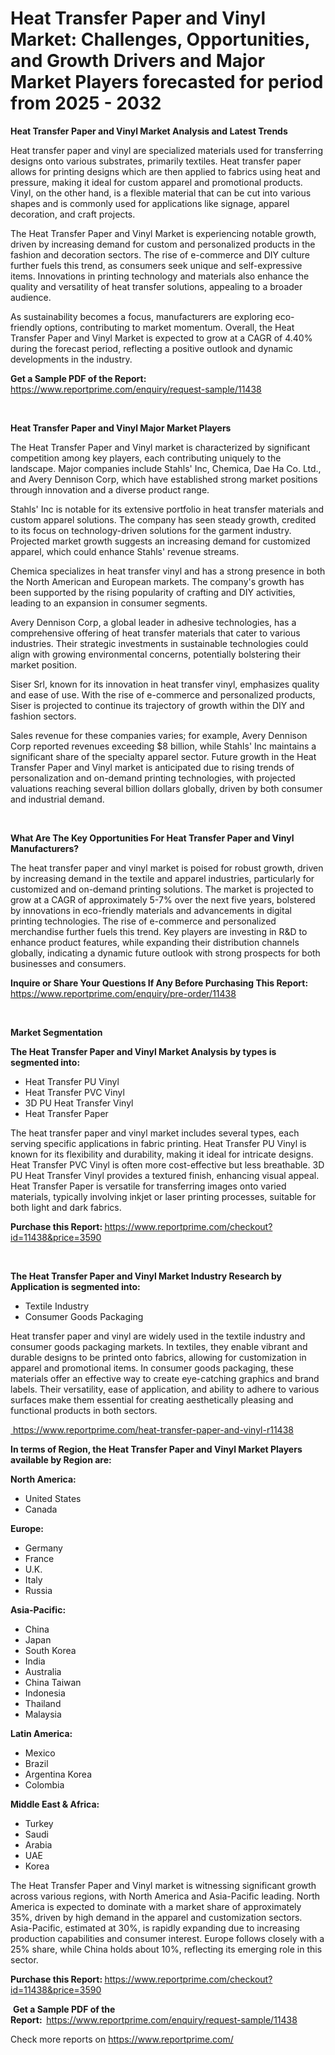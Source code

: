 <p><h1>Heat Transfer Paper and Vinyl Market: Challenges, Opportunities, and Growth Drivers and Major Market Players forecasted for period from 2025 - 2032</h1></p><p><strong>Heat Transfer Paper and Vinyl Market Analysis and Latest Trends</strong></p>
<p><p>Heat transfer paper and vinyl are specialized materials used for transferring designs onto various substrates, primarily textiles. Heat transfer paper allows for printing designs which are then applied to fabrics using heat and pressure, making it ideal for custom apparel and promotional products. Vinyl, on the other hand, is a flexible material that can be cut into various shapes and is commonly used for applications like signage, apparel decoration, and craft projects.</p><p>The Heat Transfer Paper and Vinyl Market is experiencing notable growth, driven by increasing demand for custom and personalized products in the fashion and decoration sectors. The rise of e-commerce and DIY culture further fuels this trend, as consumers seek unique and self-expressive items. Innovations in printing technology and materials also enhance the quality and versatility of heat transfer solutions, appealing to a broader audience. </p><p>As sustainability becomes a focus, manufacturers are exploring eco-friendly options, contributing to market momentum. Overall, the Heat Transfer Paper and Vinyl Market is expected to grow at a CAGR of 4.40% during the forecast period, reflecting a positive outlook and dynamic developments in the industry.</p></p>
<p><strong>Get a Sample PDF of the Report:&nbsp;</strong> <a href="https://www.reportprime.com/enquiry/request-sample/11438?utm_campaign=3218&utm_medium=2&utm_source=Github&utm_content=ia&utm_term=20032025&utm_id=heat-transfer-paper-and-vinyl">https://www.reportprime.com/enquiry/request-sample/11438</a></p>
<p>&nbsp;</p>
<p><strong>Heat Transfer Paper and Vinyl Major Market Players</strong></p>
<p><p>The Heat Transfer Paper and Vinyl market is characterized by significant competition among key players, each contributing uniquely to the landscape. Major companies include Stahls' Inc, Chemica, Dae Ha Co. Ltd., and Avery Dennison Corp, which have established strong market positions through innovation and a diverse product range.</p><p>Stahls' Inc is notable for its extensive portfolio in heat transfer materials and custom apparel solutions. The company has seen steady growth, credited to its focus on technology-driven solutions for the garment industry. Projected market growth suggests an increasing demand for customized apparel, which could enhance Stahls' revenue streams.</p><p>Chemica specializes in heat transfer vinyl and has a strong presence in both the North American and European markets. The company's growth has been supported by the rising popularity of crafting and DIY activities, leading to an expansion in consumer segments.</p><p>Avery Dennison Corp, a global leader in adhesive technologies, has a comprehensive offering of heat transfer materials that cater to various industries. Their strategic investments in sustainable technologies could align with growing environmental concerns, potentially bolstering their market position.</p><p>Siser Srl, known for its innovation in heat transfer vinyl, emphasizes quality and ease of use. With the rise of e-commerce and personalized products, Siser is projected to continue its trajectory of growth within the DIY and fashion sectors.</p><p>Sales revenue for these companies varies; for example, Avery Dennison Corp reported revenues exceeding $8 billion, while Stahls' Inc maintains a significant share of the specialty apparel sector. Future growth in the Heat Transfer Paper and Vinyl market is anticipated due to rising trends of personalization and on-demand printing technologies, with projected valuations reaching several billion dollars globally, driven by both consumer and industrial demand.</p></p>
<p>&nbsp;</p>
<p><strong>What Are The Key Opportunities For Heat Transfer Paper and Vinyl Manufacturers?</strong></p>
<p><p>The heat transfer paper and vinyl market is poised for robust growth, driven by increasing demand in the textile and apparel industries, particularly for customized and on-demand printing solutions. The market is projected to grow at a CAGR of approximately 5-7% over the next five years, bolstered by innovations in eco-friendly materials and advancements in digital printing technologies. The rise of e-commerce and personalized merchandise further fuels this trend. Key players are investing in R&D to enhance product features, while expanding their distribution channels globally, indicating a dynamic future outlook with strong prospects for both businesses and consumers.</p></p>
<p><strong>Inquire or Share Your Questions If Any Before Purchasing This Report:</strong> <a href="https://www.reportprime.com/enquiry/pre-order/11438?utm_campaign=3218&utm_medium=2&utm_source=Github&utm_content=ia&utm_term=20032025&utm_id=heat-transfer-paper-and-vinyl">https://www.reportprime.com/enquiry/pre-order/11438</a></p>
<p>&nbsp;</p>
<p><strong>Market Segmentation</strong></p>
<p><strong>The Heat Transfer Paper and Vinyl Market Analysis by types is segmented into:</strong></p>
<p><ul><li>Heat Transfer PU Vinyl</li><li>Heat Transfer PVC Vinyl</li><li>3D PU Heat Transfer Vinyl</li><li>Heat Transfer Paper</li></ul></p>
<p><p>The heat transfer paper and vinyl market includes several types, each serving specific applications in fabric printing. Heat Transfer PU Vinyl is known for its flexibility and durability, making it ideal for intricate designs. Heat Transfer PVC Vinyl is often more cost-effective but less breathable. 3D PU Heat Transfer Vinyl provides a textured finish, enhancing visual appeal. Heat Transfer Paper is versatile for transferring images onto varied materials, typically involving inkjet or laser printing processes, suitable for both light and dark fabrics.</p></p>
<p><strong>Purchase this Report:&nbsp;</strong><a href="https://www.reportprime.com/checkout?id=11438&price=3590&utm_campaign=3218&utm_medium=2&utm_source=Github&utm_content=ia&utm_term=20032025&utm_id=heat-transfer-paper-and-vinyl">https://www.reportprime.com/checkout?id=11438&price=3590</a></p>
<p>&nbsp;</p>
<p><strong>The Heat Transfer Paper and Vinyl Market Industry Research by Application is segmented into:</strong></p>
<p><ul><li>Textile Industry</li><li>Consumer Goods Packaging</li></ul></p>
<p><p>Heat transfer paper and vinyl are widely used in the textile industry and consumer goods packaging markets. In textiles, they enable vibrant and durable designs to be printed onto fabrics, allowing for customization in apparel and promotional items. In consumer goods packaging, these materials offer an effective way to create eye-catching graphics and brand labels. Their versatility, ease of application, and ability to adhere to various surfaces make them essential for creating aesthetically pleasing and functional products in both sectors.</p></p>
<p><a href="https://www.reportprime.com/heat-transfer-paper-and-vinyl-r11438?utm_campaign=3218&utm_medium=2&utm_source=Github&utm_content=ia&utm_term=20032025&utm_id=heat-transfer-paper-and-vinyl">&nbsp;https://www.reportprime.com/heat-transfer-paper-and-vinyl-r11438</a></p>
<p><strong>In terms of Region, the Heat Transfer Paper and Vinyl Market Players available by Region are:</strong></p>
<p>
    <p> <strong> North America: </strong>
        <ul>
            <li>United States</li>
            <li>Canada</li>
        </ul>
        </p> 
    <p> <strong> Europe: </strong>
        <ul>
            <li>Germany</li>
            <li>France</li>
            <li>U.K.</li>
            <li>Italy</li>
            <li>Russia</li>
        </ul>
        </p> 
    <p> <strong> Asia-Pacific: </strong>
        <ul>
            <li>China</li>
            <li>Japan</li>
            <li>South Korea</li>
            <li>India</li>
            <li>Australia</li>
            <li>China Taiwan</li>
            <li>Indonesia</li>
            <li>Thailand</li>
            <li>Malaysia</li>
        </ul>
        </p> 
    <p> <strong> Latin America: </strong>
        <ul>
            <li>Mexico</li>
            <li>Brazil</li>
            <li>Argentina Korea</li>
            <li>Colombia</li>
        </ul>
        </p> 
    <p> <strong> Middle East & Africa: </strong>
        <ul>
            <li>Turkey</li>
            <li>Saudi</li>
            <li>Arabia</li>
            <li>UAE</li>
            <li>Korea</li>
        </ul>
    </p>
    </p>
<p><p>The Heat Transfer Paper and Vinyl market is witnessing significant growth across various regions, with North America and Asia-Pacific leading. North America is expected to dominate with a market share of approximately 35%, driven by high demand in the apparel and customization sectors. Asia-Pacific, estimated at 30%, is rapidly expanding due to increasing production capabilities and consumer interest. Europe follows closely with a 25% share, while China holds about 10%, reflecting its emerging role in this sector.</p></p>
<p><strong>Purchase this Report: </strong><a href="https://www.reportprime.com/checkout?id=11438&price=3590&utm_campaign=3218&utm_medium=2&utm_source=Github&utm_content=ia&utm_term=20032025&utm_id=heat-transfer-paper-and-vinyl">https://www.reportprime.com/checkout?id=11438&price=3590</a></p>
<p>&nbsp;<strong>Get a Sample PDF of the Report:&nbsp;&nbsp;</strong><a href="https://www.reportprime.com/enquiry/request-sample/11438?utm_campaign=3218&utm_medium=2&utm_source=Github&utm_content=ia&utm_term=20032025&utm_id=heat-transfer-paper-and-vinyl">https://www.reportprime.com/enquiry/request-sample/11438</a></p>
<p><strong></strong></p>
<p>Check more reports on <a href="https://www.reportprime.com/?utm_campaign=3218&utm_medium=2&utm_source=Github&utm_content=ia&utm_term=20032025&utm_id=heat-transfer-paper-and-vinyl">https://www.reportprime.com/</a></p>